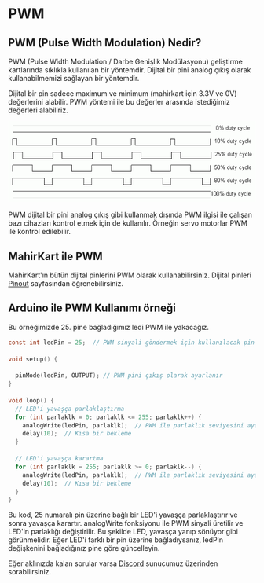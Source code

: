 # PWM

## PWM (Pulse Width Modulation) Nedir?

PWM (Pulse Width Modulation / Darbe Genişlik Modülasyonu) geliştirme kartlarında sıklıkla kullanılan bir yöntemdir. Dijital bir pini analog çıkış olarak kullanabilmemizi sağlayan bir yöntemdir. 

Dijital bir pin sadece maximum ve minimum (mahirkart için 3.3V ve 0V) değerlerini alabilir. PWM yöntemi ile bu değerler arasında istediğimiz değerleri alabiliriz.


<!-- Resmi Tekrar oluştur -->
![Alt text](img/pwm.png)

PWM dijital bir pini analog çıkış gibi kullanmak dışında PWM ilgisi ile çalışan bazı cihazları kontrol etmek için de kullanılır. Örneğin servo motorlar PWM ile kontrol edilebilir.

## MahirKart ile PWM

MahirKart'ın bütün dijital pinlerini PWM olarak kullanabilirsiniz. Dijital pinleri [Pinout](../../pinout.md) sayfasından öğrenebilirsiniz.

## Arduino ile PWM Kullanımı örneği


Bu örneğimizde 25. pine bağladığımız ledi PWM ile yakacağız.

```c
const int ledPin = 25;  // PWM sinyali göndermek için kullanılacak pin (örnek olarak 25 numaralı pin)

void setup() {
 
  pinMode(ledPin, OUTPUT); // PWM pini çıkış olarak ayarlanır
}

void loop() {
  // LED'i yavaşça parlaklaştırma
  for (int parlaklk = 0; parlaklk <= 255; parlaklk++) {
    analogWrite(ledPin, parlaklk);  // PWM ile parlaklık seviyesini ayarla
    delay(10);  // Kısa bir bekleme
  }

  // LED'i yavaşça karartma
  for (int parlaklk = 255; parlaklk >= 0; parlaklk--) {
    analogWrite(ledPin, parlaklk);  // PWM ile parlaklık seviyesini ayarla
    delay(10);  // Kısa bir bekleme
  }
}
```

Bu kod, 25 numaralı pin üzerine bağlı bir LED'i yavaşça parlaklaştırır ve sonra yavaşça karartır. analogWrite fonksiyonu ile PWM sinyali üretilir ve LED'in parlaklığı değiştirilir. Bu şekilde LED, yavaşça yanıp sönüyor gibi görünmelidir. Eğer LED'i farklı bir pin üzerine bağladıysanız, ledPin değişkenini bağladığınız pine göre güncelleyin.

Eğer aklınızda kalan sorular varsa [Discord](https://discord.com/invite/YVc68SrGJK) sunucumuz üzerinden sorabilirsiniz.